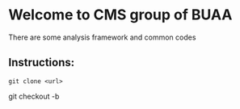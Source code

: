Welcome to CMS group of BUAA
=======================================================================

There are some analysis framework and common codes

Instructions:
-----------------------
```
git clone <url>
```
git checkout -b <branchname>
